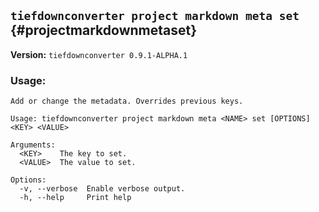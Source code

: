 ## `tiefdownconverter project markdown meta set` {#projectmarkdownmetaset}

**Version:** `tiefdownconverter 0.9.1-ALPHA.1`

### Usage:
```
Add or change the metadata. Overrides previous keys.

Usage: tiefdownconverter project markdown meta <NAME> set [OPTIONS] <KEY> <VALUE>

Arguments:
  <KEY>    The key to set.
  <VALUE>  The value to set.

Options:
  -v, --verbose  Enable verbose output.
  -h, --help     Print help
```

